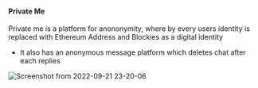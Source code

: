 #### Private Me 

Private me is a platform for anononymity, where by every users identity
is replaced with Ethereum Address and Blockies  as a digital identity 


* It also has an anonymous message platform 
which deletes chat after each replies 

![Screenshot from 2022-09-21 23-20-06](https://user-images.githubusercontent.com/54102389/191620864-a48464c9-b04e-4231-9be9-d59b45c7569c.png)
